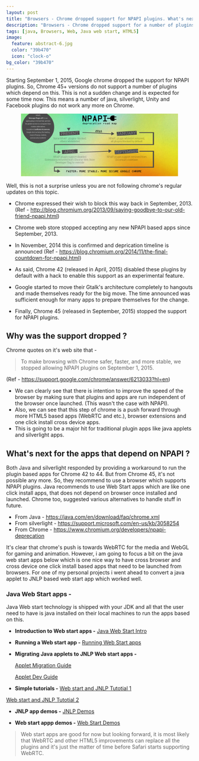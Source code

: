 ```yaml
---
layout: post
title: "Browsers - Chrome dropped support for NPAPI plugins. What's next?"
description: "Browsers - Chrome dropped support for a number of plugins. What's the reason? What's next?"
tags: [java, Browsers, Web, Java web start, HTML5]
image:
  feature: abstract-6.jpg
  color: "39b470"
  icon: "clock-o"
bg_color: "39b470"
---
```


Starting September 1, 2015, Google chrome dropped the support for NPAPI plugins. So, Chrome 45+ versions do not support a number of plugins which depend on this. This is not a sudden change and is expected for some time now. This means a number of java, silverlight, Unity and Facebook plugins do not work any more on Chrome. 

<div style="text-align: center">
<figure class="full">
	<img src="/images/HH9RXD2.jpg" width="600px" alt="">
</figure>
</div>

Well, this is not a surprise unless you are not following chrome's regular updates on this topic.

* Chrome expressed their wish to block this way back in September, 2013. (Ref - <http://blog.chromium.org/2013/09/saying-goodbye-to-our-old-friend-npapi.html>)

*  Chrome web store stopped accepting any new NPAPI based apps since September, 2013.

* In November, 2014 this is confirmed and deprication timeline is announced (Ref - <https://blog.chromium.org/2014/11/the-final-countdown-for-npapi.html>)

* As said, Chrome 42 (released in April, 2015) disabled these plugins by default with a hack to enable this support as an experimental feature.

* Google started to move their Gtalk's architecture completely to hangouts and made themselves ready for the big move. The time announced was sufficient enough for many apps to prepare themselves for the change.

* Finally, Chrome 45 (released in September, 2015) stopped the support for NPAPI plugins.

## Why was the support dropped ?

Chrome quotes on it's web site that -

> To make browsing with Chrome safer, faster, and more stable, we stopped allowing NPAPI plugins on September 1, 2015.

 (Ref - <https://support.google.com/chrome/answer/6213033?hl=en>)

* We can clearly see that there is intention to improve the speed of the browser by making sure that plugins and apps are run independent of the browser once launched. (This wasn't the case with NPAPI).
* Also, we can see that this step of chrome is a push forward through more HTML5 based apps (WebRTC and etc.), browser extensions and one click install cross device apps.
* This is going to be a major hit for traditional plugin apps like java applets and silverlight apps.

## What's next for the apps that depend on NPAPI ?

Both Java and silverlight responded by providing a workaround to run the plugin based apps for Chrome 42 to 44. But from Chrome 45, it's not possible any more. So, they recommend to use a browser which supports NPAPI plugins. Java recommends to use Web Start apps which are like one click install apps, that does not depend on browser once installed and launched. Chrome too, suggested various alternatives to handle stuff in future.

- From Java - <https://java.com/en/download/faq/chrome.xml>
- From silverlight - <https://support.microsoft.com/en-us/kb/3058254>
- From Chrome - <https://www.chromium.org/developers/npapi-deprecation>


It's clear that chrome's push is towards WebRTC for the media and WebGL for gaming and animation. However, i am going to focus a bit on the java web start apps below which is one nice way to have cross browser and cross device one click install based apps that need to be launched from browsers. For one of my personal projects i went ahead to convert a java applet to JNLP based web start app which worked well.


### Java Web Start apps -

Java Web start technology is shipped with your JDK and all that the user need to have is java installed on their local machines to run the apps based on this.

* **Introduction to Web start apps -**
  [Java Web Start Intro](https://www.java.com/en/download/faq/java_webstart.xml)

* **Running a Web start app -**
  [Running Web Start apps](https://docs.oracle.com/javase/tutorial/deployment/webstart/running.html)

* **Migrating Java applets to JNLP Web start apps -**

  [Applet Migration Guide](https://docs.oracle.com/javase/7/docs/technotes/guides/jweb/applet_migration.html)

  [Applet Dev Guide](http://docs.oracle.com/javase/8/docs/technotes/guides/deploy/applet_dev_guide.html#CIADJHDC)

* **Simple tutorials -**
[Web start and JNLP Tutotial 1](http://www.mkyong.com/java/java-web-start-jnlp-tutorial-unofficial-guide)

[Web start and JNLP Tutotial 2](http://media.techtarget.com/searchDomino/downloads/CH14_0672326280.pdf)

* **JNLP app demos -**
  [JNLP Demos](http://docs.oracle.com/javase/tutorial/uiswing/examples/misc/index.html)

* **Web start appp demos -**
  [Web Start Demos](http://goworldwind.org/demos/)


> Web start apps are good for now but looking forward, it is most likely that WebRTC and other HTML5 improvements can replace all the plugins and it's just the matter of time before Safari starts supporting WebRTC.
